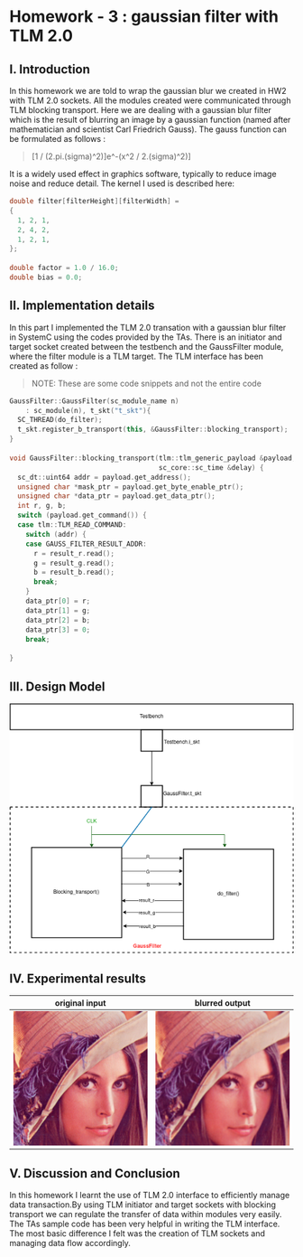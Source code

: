 
# Homework - 3 : gaussian filter with TLM 2.0 

## I. Introduction
In this homework we are told to wrap the gaussian blur we created in HW2 with TLM 2.0 sockets. All the modules created were communicated through TLM blocking transport. Here we are dealing with a gaussian blur filter which is the result of blurring an image by a gaussian function (named after mathematician and scientist Carl Friedrich Gauss). The gauss function can be formulated as follows : 
>[1 / (2.pi.(sigma)^2)]e^-(x^2 / 2.(sigma)^2)]


It is a widely used effect in graphics software, typically to reduce image noise and reduce detail. The kernel I used is described here: 

```c++
double filter[filterHeight][filterWidth] =
{
  1, 2, 1,
  2, 4, 2,
  1, 2, 1,
};

double factor = 1.0 / 16.0;
double bias = 0.0;
```

## II. Implementation details

In this part I implemented the TLM 2.0 transation with a gaussian blur filter in SystemC using the codes provided by the TAs. There is an initiator and target socket created between the testbench and the GaussFilter module, where the filter module is a TLM target. The TLM interface has been created as follow :

> NOTE: These are some code snippets and not the entire code

```c++
GaussFilter::GaussFilter(sc_module_name n)
    : sc_module(n), t_skt("t_skt"){
  SC_THREAD(do_filter);
  t_skt.register_b_transport(this, &GaussFilter::blocking_transport);
}  

void GaussFilter::blocking_transport(tlm::tlm_generic_payload &payload,
                                     sc_core::sc_time &delay) {
  sc_dt::uint64 addr = payload.get_address();
  unsigned char *mask_ptr = payload.get_byte_enable_ptr();
  unsigned char *data_ptr = payload.get_data_ptr();
  int r, g, b;
  switch (payload.get_command()) {
  case tlm::TLM_READ_COMMAND:
    switch (addr) {
    case GAUSS_FILTER_RESULT_ADDR:
      r = result_r.read();
      g = result_g.read();
      b = result_b.read();
      break;
    }
    data_ptr[0] = r;
    data_ptr[1] = g;
    data_ptr[2] = b;
    data_ptr[3] = 0;
    break;

}
```

## III. Design Model

![design](hw3.png)



## IV. Experimental results

|original input | blurred output|
|---------------|---------------|
|![i](lena_std_short.bmp)|![o](out.bmp)|


## V. Discussion and Conclusion
In this homework I learnt the use of TLM 2.0 interface to efficiently manage data transaction.By using TLM initiator and target sockets with blocking transport we can regulate the transfer of data within modules very easily. The TAs sample code has been very helpful in writing the TLM interface. The most basic difference I felt was the creation of TLM sockets and managing data flow accordingly.  

